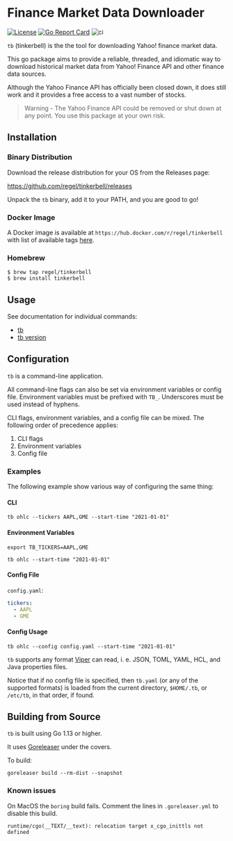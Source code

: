 # Finance Market Data Downloader

[![License](https://img.shields.io/badge/License-Apache%202.0-blue.svg)](https://opensource.org/licenses/Apache-2.0)
[![Go Report Card](https://goreportcard.com/badge/github.com/regel/tinkerbell)](https://goreportcard.com/report/github.com/regel/tinkerbell)
![ci](https://github.com/regel/tinkerbell/workflows/ci/badge.svg)

`tb` (tinkerbell) is the the tool for downloading Yahoo! finance market data.

This go package aims to provide a reliable, threaded, and idiomatic way to download historical market data from Yahoo! Finance API and other finance data sources.

Although the Yahoo Finance API has officially been closed down, it does still work and it provides a free access to a vast number of stocks.

>Warning - The Yahoo Finance API could be removed or shut down at any point. You use this package at your own risk.

## Installation

### Binary Distribution

Download the release distribution for your OS from the Releases page:

https://github.com/regel/tinkerbell/releases

Unpack the `tb` binary, add it to your PATH, and you are good to go!

### Docker Image

A Docker image is available at `https://hub.docker.com/r/regel/tinkerbell` with list of
available tags [here](https://hub.docker.com/r/regel/tinkerbell/tags).

### Homebrew

```console
$ brew tap regel/tinkerbell
$ brew install tinkerbell
```

## Usage

See documentation for individual commands:

* [tb](doc/tb.md)
* [tb version](doc/tb_version.md)

## Configuration

`tb` is a command-line application.

All command-line flags can also be set via environment variables or config file.
Environment variables must be prefixed with `TB_`.
Underscores must be used instead of hyphens.

CLI flags, environment variables, and a config file can be mixed.
The following order of precedence applies:

1. CLI flags
1. Environment variables
1. Config file

### Examples

The following example show various way of configuring the same thing:

#### CLI

    tb ohlc --tickers AAPL,GME --start-time "2021-01-01"

#### Environment Variables

    export TB_TICKERS=AAPL,GME

    tb ohlc --start-time "2021-01-01"

#### Config File

`config.yaml`:

```yaml
tickers:
  - AAPL
  - GME
```

#### Config Usage

    tb ohlc --config config.yaml --start-time "2021-01-01"


`tb` supports any format [Viper](https://github.com/spf13/viper) can read, i. e. JSON, TOML, YAML, HCL, and Java properties files.

Notice that if no config file is specified, then `tb.yaml` (or any of the supported formats) is loaded from the current directory, `$HOME/.tb`, or `/etc/tb`, in that order, if found.

## Building from Source

`tb` is built using Go 1.13 or higher.

It uses [Goreleaser](https://goreleaser.com/) under the covers.

To build:

```
goreleaser build --rm-dist --snapshot
```

### Known issues

On MacOS the `boring` build fails. Comment the lines in `.goreleaser.yml` to disable this build.

```
runtime/cgo(__TEXT/__text): relocation target x_cgo_inittls not defined
```

